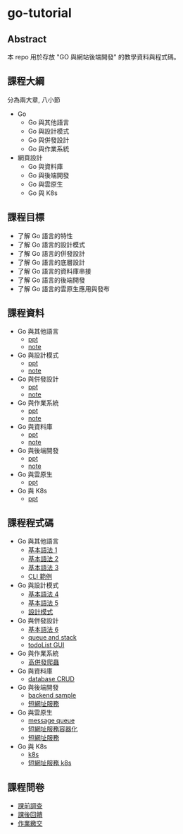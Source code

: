 # go-tutorial

## Abstract

本 repo 用於存放 "GO 與網站後端開發" 的教學資料與程式碼。

## 課程大綱

分為兩大章, 八小節

- Go
  - Go 與其他語言
  - Go 與設計模式
  - Go 與併發設計
  - Go 與作業系統
- 網頁設計
  - Go 與資料庫
  - Go 與後端開發
  - Go 與雲原生
  - Go 與 K8s

## 課程目標

- 了解 Go 語言的特性
- 了解 Go 語言的設計模式
- 了解 Go 語言的併發設計
- 了解 Go 語言的底層設計
- 了解 Go 語言的資料庫串接
- 了解 Go 語言的後端開發
- 了解 Go 語言的雲原生應用與發布

## 課程資料

- Go 與其他語言
  - [ppt](./ppt/Go_Lesson_01.pptx.pdf)
  - [note](./note/Go_Lesson_01.pptx.pdf)
- Go 與設計模式
  - [ppt](./ppt/Go_Lesson_02.pptx.pdf)
  - [note](./note/Go_Lesson_02.pptx.pdf)
- Go 與併發設計
  - [ppt](./ppt/Go_Lesson_03.pptx.pdf)
  - [note](./note/Go_Lesson_03.pptx.pdf)
- Go 與作業系統
  - [ppt](./ppt/Go_Lesson_04.pptx.pdf)
  - [note](./note/Go_Lesson_04.pptx.pdf)
- Go 與資料庫
  - [ppt](./ppt/Go_Lesson_05.pptx.pdf)
  - [note](./note/Go_Lesson_05.pptx.pdf)
- Go 與後端開發
  - [ppt](./ppt/Go_Lesson_06.pptx.pdf)
  - [note](./note/Go_Lesson_06.pptx.pdf)
- Go 與雲原生
  - [ppt](./ppt/Go_Lesson_07.pptx.pdf)
- Go 與 K8s
  - [ppt](./ppt/Go_Lesson_08.pptx.pdf)

## 課程程式碼

- Go 與其他語言
  - [基本語法 1](./go-tour/cmd/basic.go)
  - [基本語法 2](./go-tour/cmd/flow.go)
  - [基本語法 3](./go-tour/cmd/type.go)
  - [CLI 範例](./cli-sample)
- Go 與設計模式
  - [基本語法 4](./go-tour/cmd/interface.go)
  - [基本語法 5](./go-tour/cmd/generic.go)
  - [設計模式](./design-pattern)
- Go 與併發設計
  - [基本語法 6](./go-tour/cmd/concurrency.go)
  - [queue and stack](./data-structure)
  - [todoList GUI](./gui)
- Go 與作業系統
  - [高併發爬蟲](./web-crawler)
- Go 與資料庫
  - [database CRUD](./db)
- Go 與後端開發
  - [backend sample](./backend)
  - [短網址服務](./short-url)
- Go 與雲原生
  - [message queue](./mq)
  - [短網址服務容器化](./short-url/Dockerfile)
  - [短網址服務](./short-url)
- Go 與 K8s
  - [k8s](./k8s)
  - [短網址服務 k8s](./short-url/k8s.yaml)

## 課程問卷

- [課前調查](https://forms.gle/MSHWaqk11gGDsezb6)
  <!--姓名_日期_回饋-->
- [課後回饋](https://forms.gle/D48U37tbWBmc4y3u6)
  <!--姓名_作業-->
- [作業繳交](https://forms.gle/3sawerMPGQMQxjDU9)
